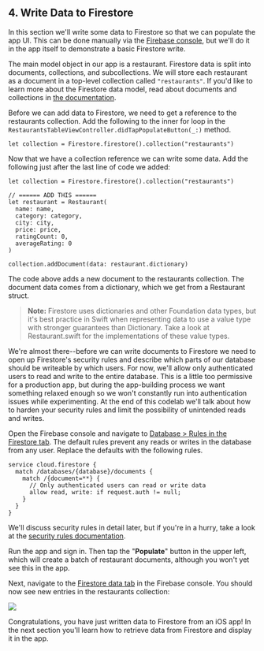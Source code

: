 ## 4. Write Data to Firestore

In this section we'll write some data to Firestore so that we can populate the app UI. This can be done manually via the [Firebase console](https://console.firebase.google.com/), but we'll do it in the app itself to demonstrate a basic Firestore write.

The main model object in our app is a restaurant. Firestore data is split into documents, collections, and subcollections. We will store each restaurant as a document in a top-level collection called `"restaurants"`. If you'd like to learn more about the Firestore data model, read about documents and collections in [the documentation](https://firebase.google.com/docs/firestore/data-model).

Before we can add data to Firestore, we need to get a reference to the restaurants collection. Add the following to the inner for loop in the `RestaurantsTableViewController.didTapPopulateButton(_:)` method.

```
let collection = Firestore.firestore().collection("restaurants")
```

Now that we have a collection reference we can write some data. Add the following just after the last line of code we added:

```
let collection = Firestore.firestore().collection("restaurants")

// ====== ADD THIS ======
let restaurant = Restaurant(
  name: name,
  category: category,
  city: city,
  price: price,
  ratingCount: 0,
  averageRating: 0
)

collection.addDocument(data: restaurant.dictionary)
```

The code above adds a new document to the restaurants collection. The document data comes from a dictionary, which we get from a Restaurant struct.

> **Note:** Firestore uses dictionaries and other Foundation data types, but it's best practice in Swift when representing data to use a value type with stronger guarantees than Dictionary. Take a look at Restaurant.swift for the implementations of these value types.

We're almost there--before we can write documents to Firestore we need to open up Firestore's security rules and describe which parts of our database should be writeable by which users. For now, we'll allow only authenticated users to read and write to the entire database. This is a little too permissive for a production app, but during the app-building process we want something relaxed enough so we won't constantly run into authentication issues while experimenting. At the end of this codelab we'll talk about how to harden your security rules and limit the possibility of unintended reads and writes.

Open the Firebase console and navigate to [Database > Rules in the Firestore tab](https://console.firebase.google.com/project/_/database/firestore/rules). The default rules prevent any reads or writes in the database from any user. Replace the defaults with the following rules.

```
service cloud.firestore {
  match /databases/{database}/documents {
    match /{document=**} {
      // Only authenticated users can read or write data
      allow read, write: if request.auth != null;
    }
  }
}
```

We'll discuss security rules in detail later, but if you're in a hurry, take a look at the [security rules documentation](https://firebase.google.com/docs/firestore/security/get-started).

Run the app and sign in. Then tap the "**Populate**" button in the upper left, which will create a batch of restaurant documents, although you won't yet see this in the app.

Next, navigate to the [Firestore data tab](https://console.firebase.google.com/project/_/database/firestore/data) in the Firebase console. You should now see new entries in the restaurants collection:

![](https://codelabs.developers.google.com/codelabs/firestore-ios/img/d0114c2c3ca8d402.png)

Congratulations, you have just written data to Firestore from an iOS app! In the next section you'll learn how to retrieve data from Firestore and display it in the app.
